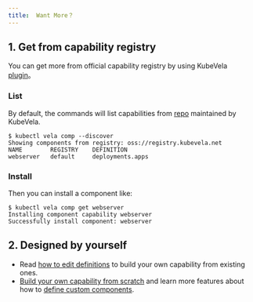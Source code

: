 ```yaml
---
title:  Want More？
---
```


## 1. Get from capability registry

You can get more from official capability registry by using KubeVela [plugin](../../developers/references/kubectl-plugin#install-kubectl-vela-plugin)。

### List

By default, the commands will list capabilities from [repo](https://registry.kubevela.net) maintained by KubeVela.

```shell
$ kubectl vela comp --discover
Showing components from registry: oss://registry.kubevela.net
NAME     	REGISTRY	DEFINITION      
webserver	default 	deployments.apps
```

### Install

Then you can install a component like:

```shell
$ kubectl vela comp get webserver
Installing component capability webserver
Successfully install component: webserver                                                                                             
```

## 2. Designed by yourself

* Read [how to edit definitions](../../platform-engineers/cue/definition-edit) to build your own capability from existing ones.
* [Build your own capability from scratch](../../platform-engineers/cue/advanced)
  and learn more features about how to [define custom components](../../platform-engineers/components/custom-component).